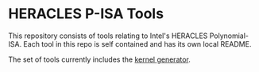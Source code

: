 # HERACLES P-ISA Tools

This repository consists of tools relating to Intel's HERACLES Polynomial-ISA.
Each tool in this repo is self contained and has its own local README.

The set of tools currently includes the [kernel generator](./kerngen).
